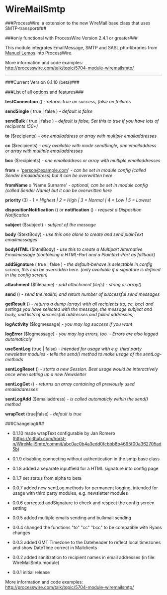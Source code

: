 WireMailSmtp
============

###ProcessWire: a extension to the new WireMail base class that uses SMTP-transport###

###only functional with ProcessWire Version 2.4.1 or greater###

This module integrates EmailMessage, SMTP and SASL php-libraries from [Manuel Lemos](http://www.phpclasses.org/browse/author/1.html) into ProcessWire.


More information and code examples: http://processwire.com/talk/topic/5704-module-wiremailsmtp/

---


###Current Version 0.1.10  (beta)###


###List of all options and features###

**testConnection** () *- returns true on success, false on failures*


**sendSingle** ( true | false ) *- default is false*

**sendBulk** ( true | false ) *- default is false, Set this to true if you have lots of recipients (50+)*


**to** ($recipients) *- one emailaddress or array with multiple emailaddresses*

**cc** ($recipients) *- only available with mode sendSingle, one emailaddress or array with multiple emailaddresses*

**bcc** ($recipients) *- one emailaddress or array with multiple emailaddresses*



**from** = 'person@example.com' *- can be set in module config (called Sender Emailaddress) but it can be overwritten here*

**fromName =** 'Name Surname' *- optional, can be set in module config (called Sender Name) but it can be overwritten here*


**priority** (3) *- 1 = Highest | 2 = High | 3 = Normal | 4 = Low | 5 = Lowest*

**dispositionNotification** () or **notification** ()  *- request a Disposition Notification*


**subject** ($subject) *- subject of the message*

**body** ($textBody) *- use this one alone to create and send plainText emailmessages*

**bodyHTML** ($htmlBody) *- use this to create a Multipart Alternative Emailmessage (containing a HTML-Part and a Plaintext-Part as fallback)*

**addSignature** ( true | false ) *- the default-behave is selectable in config screen, this can be overridden here. (only available if a signature is defined in the config screen)*

**attachment** ($filename) *- add attachment file(s) - string or array()*


**send** () *- send the mail(s) and return number of successful send messages*


**getResult** () *- returns a dump (array) with all recipients (to, cc, bcc) and settings you have selected with the message, the message subject and body, and lists of successfull addresses and failed addresses,*


**logActivity** ($logmessage) *- you may log success if you want*

**logError** ($logmessage) *- you may log errors, too. - Errors are also logged automaticaly*


**useSentLog** (true | false) *- intended for usage with e.g. third party newsletter modules - tells the send() method to make usage of the sentLog-methods*

**sentLogReset** ()  *- starts a new Session. Best usage would be interactively once when setting up a new Newsletter*

**sentLogGet** ()  *- returns an array containing all previously used emailaddresses*

**sentLogAdd** ($emailaddress)  *- is called automaticly within the send() method*

**wrapText** (true|false) *- default is true*


###Changelog###

+    0.1.10 made wrapText configurable by Jan Romero (https://github.com/horst-n/WireMailSmtp/commit/abc0ac0b4a3edd0fcbbb8b4695f00a362705ad5b)
    
+    0.1.9  disabling connecting without authentication in the smtp base class

+    0.1.8  added a separate inputfield for a HTML signature into config page

+    0.1.7  set status from alpha to beta

+    0.0.7  added new sentLog methods for permanent logging, intended for usage with third party modules, e.g. newsletter modules

+    0.0.6  corrected addSignature to check and respect the config screen setting
     
+    0.0.5  added multiple emails sending and bulkmail sending
     
+    0.0.4  changed the functions "to" "cc" "bcc" to be compatible with Ryans changes
     
+    0.0.3  added GMT Timezone to the Dateheader to reflect local timezones and show DateTime correct in Mailclients
     
+    0.0.2  added sanitization to recipient names in email addresses (in file: WireMailSmtp.module)
     
+    0.0.1  initial release


More information and code examples: http://processwire.com/talk/topic/5704-module-wiremailsmtp/
